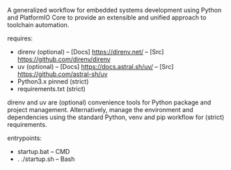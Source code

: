 A generalized workflow for embedded systems development using Python and PlatformIO Core to provide an extensible and unified approach to toolchain automation.

requires:
+ direnv (optional) &ndash; [Docs] https://direnv.net/ &ndash; [Src] https://github.com/direnv/direnv
+ uv (optional) &ndash; [Docs] https://docs.astral.sh/uv/ &ndash; [Src] https://github.com/astral-sh/uv
+ Python3.x pinned (strict)
+ requirements.txt (strict)

direnv and uv are (optional) convenience tools for Python package and project management. Alternatively, manage the environment and dependencies using the standard Python, venv and pip workflow for (strict) requirements.  

entrypoints:
+ startup.bat &ndash; CMD  
+ . ./startup.sh &ndash; Bash 